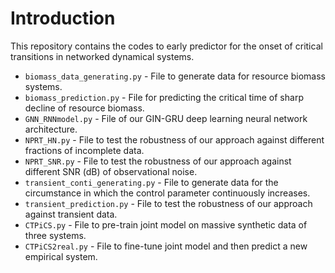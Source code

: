 # Introduction
This repository contains the codes to early predictor for the onset of critical transitions in networked dynamical systems.
+ `biomass_data_generating.py` - File to generate data for resource biomass systems.
+ `biomass_prediction.py` - File for predicting the critical time of sharp decline of resource biomass.
+ `GNN_RNNmodel.py` - File of our GIN-GRU deep learning neural network architecture.
+ `NPRT_HN.py` - File to test the robustness of our approach against different fractions of incomplete data.
+ `NPRT_SNR.py` - File to test the robustness of our approach against different SNR (dB) of observational noise.
+ `transient_conti_generating.py` - File to generate data for the circumstance in which the control parameter continuously increases.
+ `transient_prediction.py` - File to test the robustness of our approach against transient data.
+ `CTPiCS.py` - File to pre-train joint model on massive synthetic data of three systems.
+ `CTPiCS2real.py` - File to fine-tune joint model and then predict a new empirical system.
